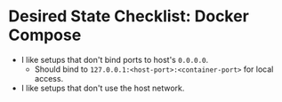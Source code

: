 # Desired State Checklist: Docker Compose

* I like setups that don't bind ports to host's `0.0.0.0`.
  * Should bind to `127.0.0.1:<host-port>:<container-port>` for local access.
* I like setups that don't use the host network.

